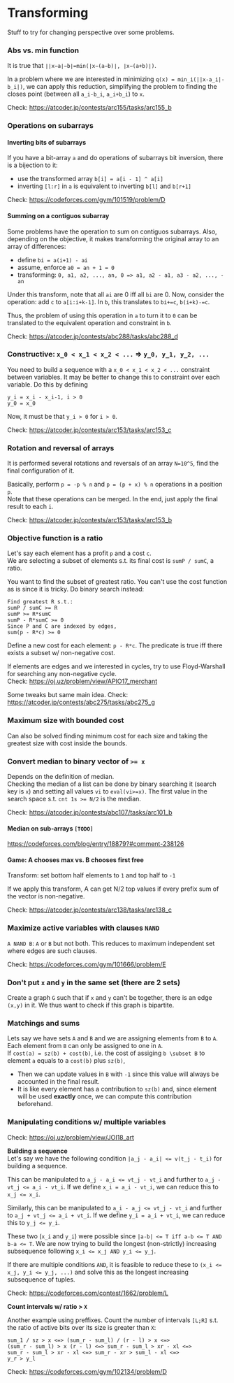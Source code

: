 # Transforming
Stuff to try for changing perspective over some problems.

### Abs vs. min function
It is true that `∣∣x−a∣−b∣=min(∣x−(a−b)∣, ∣x−(a+b)∣)`.
  
In a problem where we are interested in minimizing `q(x) = min_i(||x-a_i|-b_i|)`, we can apply this reduction, simplifying the problem to finding the closes point (between all `a_i-b_i`, `a_i+b_i`) to `x`.  
  
Check: https://atcoder.jp/contests/arc155/tasks/arc155_b  

### Operations on subarrays
#### Inverting bits of subarrays
If you have a bit-array `a` and do operations of subarrays bit inversion, there is a bijection to it:
- use the transformed array `b[i] = a[i - 1] ^ a[i]`
- inverting `[l:r]` in `a` is equivalent to inverting `b[l]` and `b[r+1]`
  
Check: https://codeforces.com/gym/101519/problem/D  

#### Summing on a contiguos subarray
Some problems have the operation to sum on contiguos subarrays. Also, depending on the objective, it makes transforming the original array to an array of differences:
- define `bi = a(i+1) - ai`
- assume, enforce `a0 = an + 1 = 0`
- transforming: `0, a1, a2, ..., an, 0 => a1, a2 - a1, a3 - a2, ..., -an`
    
Under this transform, note that all `ai` are 0 iff all `bi` are 0.
Now, consider the operation: add `c` to `a[i:i+k-1]`.
In `b`, this translates to `bi+=c`, `b(i+k)-=c`.
  
Thus, the problem of using this operation in `a` to turn it to `0` can be translated to the equivalent operation and constraint in `b`.  
    
Check: https://atcoder.jp/contests/abc288/tasks/abc288_d  

### Constructive: `x_0 < x_1 < x_2 < ...` => `y_0, y_1, y_2, ...`
You need to build a sequence with a `x_0 < x_1 < x_2 < ...` constraint between variables.
It may be better to change this to constraint over each variable. 
Do this by defining
```
y_i = x_i - x_i-1, i > 0
y_0 = x_0
```
Now, it must be that `y_i > 0` for `i > 0`.
  
Check: https://atcoder.jp/contests/arc153/tasks/arc153_c

### Rotation and reversal of arrays
It is performed several rotations and reversals of an array `N=10^5`, find the final configuration of it.  
  
Basically, perform `p = -p % n` and `p = (p + x) % n` operations in a position `p`.  
Note that these operations can be merged. In the end, just apply the final result to each `i`.
  
Check: https://atcoder.jp/contests/arc153/tasks/arc153_b

### Objective function is a ratio
Let's say each element has a profit `p` and a cost `c`.  
We are selecting a subset of elements s.t. its final cost is `sumP / sumC`, a ratio.
  
You want to find the subset of greatest ratio. You can't use the cost function as is since it is tricky. Do binary search instead:
```
Find greatest R s.t.:
sumP / sumC >= R
sumP >= R*sumC
sumP - R*sumC >= 0
Since P and C are indexed by edges,
sum(p - R*c) >= 0
```
Define a new cost for each element: `p - R*c`. The predicate is true iff there exists a subset w/ non-negative cost.
  
If elements are edges and we interested in cycles, try to use Floyd-Warshall for searching any non-negative cycle.  
Check: https://oj.uz/problem/view/APIO17_merchant  
  
Some tweaks but same main idea. Check: https://atcoder.jp/contests/abc275/tasks/abc275_g

### Maximum size with bounded cost
Can also be solved finding minimum cost for each size and taking the greatest size with cost inside the bounds.

### Convert median to binary vector of `>= x`
Depends on the definition of median.  
Checking the median of a list can be done by binary searching it (search key is `x`) and setting all values `vi` to `eval(vi>=x)`. 
The first value in the search space s.t. `cnt 1s >= N/2` is the median.  
  
Check: https://atcoder.jp/contests/abc107/tasks/arc101_b

#### Median on sub-arrays `[TODO]`
https://codeforces.com/blog/entry/18879?#comment-238126

#### Game: A chooses max vs. B chooses first free
Transform: set bottom half elements to `1` and top half to `-1`  
  
If we apply this transform, A can get N/2 top values if every prefix sum of the vector is non-negative. 
  
Check: https://atcoder.jp/contests/arc138/tasks/arc138_c

### Maximize active variables with clauses `NAND`
`A NAND B`: `A` or `B` but not both. This reduces to maximum independent set where edges are such clauses.
  
Check: https://codeforces.com/gym/101666/problem/E


### Don't put `x` and `y` in the same set (there are 2 sets)
Create a graph `G` such that if `x` and `y` can't be together, there is an edge `(x,y)` in it. We thus want to check if this graph is bipartite.

### Matchings and sums
Lets say we have sets `A` and `B` and we are assigning elements from `B` to `A`. Each element from `B` can only be assigned to one in `A`.  
If `cost(a) = sz(b) + cost(b)`, i.e. the cost of assiging `b \subset B` to element `a` equals to a `cost(b)` plus `sz(b)`,
- Then we can update values in `B` with `-1` since this value will always be accounted in the final result.
- It is like every element has a contribution to `sz(b)` and, since element will be used **exactly** once, we can compute this contribution beforehand.


### Manipulating conditions w/ multiple variables

Check: https://oj.uz/problem/view/JOI18_art
  
**Building a sequence**  
Let's say we have the following condition `|a_j - a_i| <= v(t_j - t_i)` for building a sequence.  
  
This can be manipulated to `a_j - a_i <= vt_j - vt_i` and further to `a_j - vt_j <= a_i - vt_i`. 
If we define `x_i = a_i - vt_i`, we can reduce this to `x_j <= x_i`.
  
Similarly, this can be manipulated to `a_i - a_j <= vt_j - vt_i` and further to `a_j + vt_j <= a_i + vt_i`. 
If we define `y_i = a_i + vt_i`, we can reduce this to `y_j <= y_i`.
  
These two (`x_i` and `y_i`) were possible since `|a-b| <= T iff a-b <= T AND b-a <= T`. 
We are now trying to build the longest (non-strictly) increasing subsequence following `x_i <= x_j AND y_i <= y_j`.
  
If there are multiple conditions `AND`, it is feasible to reduce these to `(x_i <= x_j, y_i <= y_j, ...)`  and solve this as the longest increasing subsequence of tuples.

Check: https://codeforces.com/contest/1662/problem/L

**Count intervals w/ ratio > `X`**  

Another example using preffixes. Count the number of intervals `[L;R]` s.t. the ratio of active bits over its size is greater than `X`:
```
sum_1 / sz > x <=> (sum_r - sum_l) / (r - l) > x <=> 
(sum_r - sum_l) > x (r - l) <=> sum_r - sum_l > xr - xl <=> 
sum_r - sum_l > xr - xl <=> sum_r - xr > sum_l - xl <=> 
y_r > y_l
```  
Check: https://codeforces.com/gym/102134/problem/D
